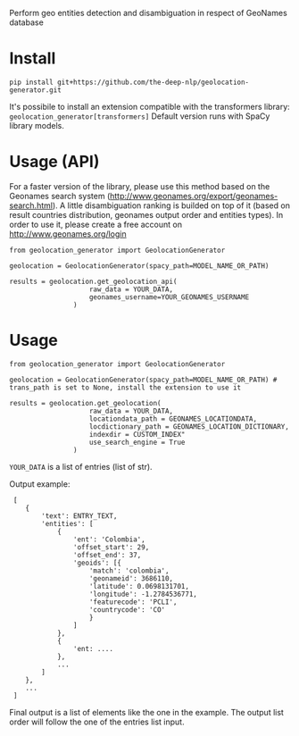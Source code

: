 
Perform geo entities detection and disambiguation in respect of GeoNames database

# Install

```pip install git+https://github.com/the-deep-nlp/geolocation-generator.git```

It's possibile to install an extension compatible with the transformers library: `geolocation_generator[transformers]`
Default version runs with SpaCy library models.
# Usage (API)

For a faster version of the library, please use this method based on the Geonames search system (http://www.geonames.org/export/geonames-search.html). A little disambiguation ranking is builded on top of it (based on result countries distribution, geonames output order and entities types). In order to use it, please create a free account on http://www.geonames.org/login 
```
from geolocation_generator import GeolocationGenerator

geolocation = GeolocationGenerator(spacy_path=MODEL_NAME_OR_PATH)

results = geolocation.get_geolocation_api(
                    raw_data = YOUR_DATA,
                    geonames_username=YOUR_GEONAMES_USERNAME
                )

```
# Usage

```
from geolocation_generator import GeolocationGenerator

geolocation = GeolocationGenerator(spacy_path=MODEL_NAME_OR_PATH) # trans_path is set to None, install the extension to use it

results = geolocation.get_geolocation(
                    raw_data = YOUR_DATA,
                    locationdata_path = GEONAMES_LOCATIONDATA,
                    locdictionary_path = GEONAMES_LOCATION_DICTIONARY,
                    indexdir = CUSTOM_INDEX"
                    use_search_engine = True
                )
```
`YOUR_DATA` is a list of entries (list of str). 

Output example:

```
 [
    {
        'text': ENTRY_TEXT,
        'entities': [
            {
                'ent': 'Colombia',
                'offset_start': 29,
                'offset_end': 37,
                'geoids': [{
                    'match': 'colombia',
                    'geonameid': 3686110,
                    'latitude': 0.0698131701,
                    'longitude': -1.2784536771,
                    'featurecode': 'PCLI',
                    'countrycode': 'CO'
                    }
                ]
            },
            {
                'ent: ....
            },
            ...
        ]
    },
    ...
 ]

```
Final output is a list of elements like the one in the example. The output list order will follow the one of the entries list input.
